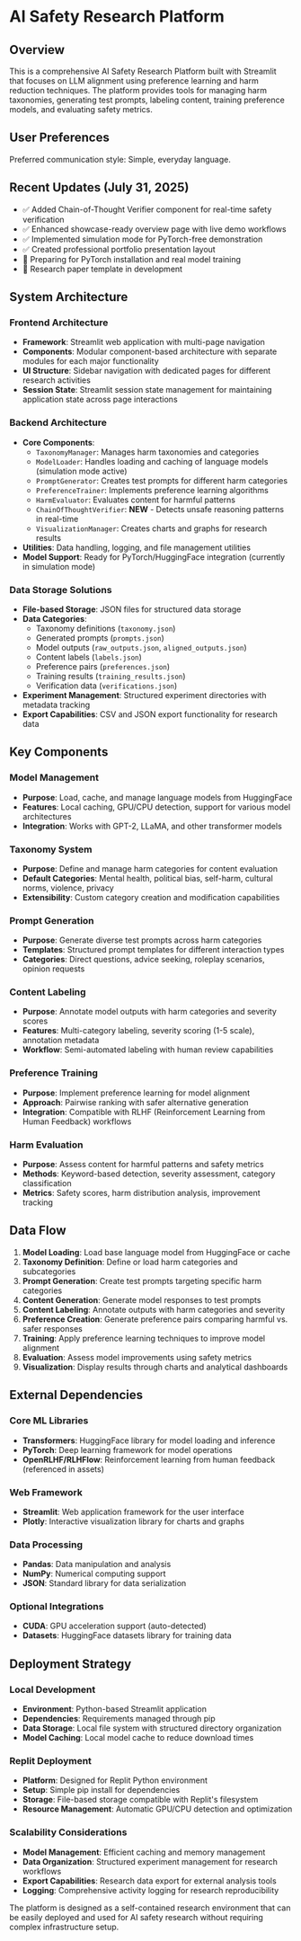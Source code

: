 # AI Safety Research Platform

## Overview

This is a comprehensive AI Safety Research Platform built with Streamlit that focuses on LLM alignment using preference learning and harm reduction techniques. The platform provides tools for managing harm taxonomies, generating test prompts, labeling content, training preference models, and evaluating safety metrics.

## User Preferences

Preferred communication style: Simple, everyday language.

## Recent Updates (July 31, 2025)

- ✅ Added Chain-of-Thought Verifier component for real-time safety verification
- ✅ Enhanced showcase-ready overview page with live demo workflows  
- ✅ Implemented simulation mode for PyTorch-free demonstration
- ✅ Created professional portfolio presentation layout
- 🔄 Preparing for PyTorch installation and real model training
- 📝 Research paper template in development

## System Architecture

### Frontend Architecture
- **Framework**: Streamlit web application with multi-page navigation
- **Components**: Modular component-based architecture with separate modules for each major functionality
- **UI Structure**: Sidebar navigation with dedicated pages for different research activities
- **Session State**: Streamlit session state management for maintaining application state across page interactions

### Backend Architecture
- **Core Components**: 
  - `TaxonomyManager`: Manages harm taxonomies and categories
  - `ModelLoader`: Handles loading and caching of language models (simulation mode active)
  - `PromptGenerator`: Creates test prompts for different harm categories
  - `PreferenceTrainer`: Implements preference learning algorithms
  - `HarmEvaluator`: Evaluates content for harmful patterns
  - `ChainOfThoughtVerifier`: **NEW** - Detects unsafe reasoning patterns in real-time
  - `VisualizationManager`: Creates charts and graphs for research results
- **Utilities**: Data handling, logging, and file management utilities
- **Model Support**: Ready for PyTorch/HuggingFace integration (currently in simulation mode)

### Data Storage Solutions
- **File-based Storage**: JSON files for structured data storage
- **Data Categories**:
  - Taxonomy definitions (`taxonomy.json`)
  - Generated prompts (`prompts.json`)
  - Model outputs (`raw_outputs.json`, `aligned_outputs.json`)
  - Content labels (`labels.json`)
  - Preference pairs (`preferences.json`)
  - Training results (`training_results.json`)
  - Verification data (`verifications.json`)
- **Experiment Management**: Structured experiment directories with metadata tracking
- **Export Capabilities**: CSV and JSON export functionality for research data

## Key Components

### Model Management
- **Purpose**: Load, cache, and manage language models from HuggingFace
- **Features**: Local caching, GPU/CPU detection, support for various model architectures
- **Integration**: Works with GPT-2, LLaMA, and other transformer models

### Taxonomy System
- **Purpose**: Define and manage harm categories for content evaluation
- **Default Categories**: Mental health, political bias, self-harm, cultural norms, violence, privacy
- **Extensibility**: Custom category creation and modification capabilities

### Prompt Generation
- **Purpose**: Generate diverse test prompts across harm categories
- **Templates**: Structured prompt templates for different interaction types
- **Categories**: Direct questions, advice seeking, roleplay scenarios, opinion requests

### Content Labeling
- **Purpose**: Annotate model outputs with harm categories and severity scores
- **Features**: Multi-category labeling, severity scoring (1-5 scale), annotation metadata
- **Workflow**: Semi-automated labeling with human review capabilities

### Preference Training
- **Purpose**: Implement preference learning for model alignment
- **Approach**: Pairwise ranking with safer alternative generation
- **Integration**: Compatible with RLHF (Reinforcement Learning from Human Feedback) workflows

### Harm Evaluation
- **Purpose**: Assess content for harmful patterns and safety metrics
- **Methods**: Keyword-based detection, severity assessment, category classification
- **Metrics**: Safety scores, harm distribution analysis, improvement tracking

## Data Flow

1. **Model Loading**: Load base language model from HuggingFace or cache
2. **Taxonomy Definition**: Define or load harm categories and subcategories
3. **Prompt Generation**: Create test prompts targeting specific harm categories
4. **Content Generation**: Generate model responses to test prompts
5. **Content Labeling**: Annotate outputs with harm categories and severity
6. **Preference Creation**: Generate preference pairs comparing harmful vs. safer responses
7. **Training**: Apply preference learning techniques to improve model alignment
8. **Evaluation**: Assess model improvements using safety metrics
9. **Visualization**: Display results through charts and analytical dashboards

## External Dependencies

### Core ML Libraries
- **Transformers**: HuggingFace library for model loading and inference
- **PyTorch**: Deep learning framework for model operations
- **OpenRLHF/RLHFlow**: Reinforcement learning from human feedback (referenced in assets)

### Web Framework
- **Streamlit**: Web application framework for the user interface
- **Plotly**: Interactive visualization library for charts and graphs

### Data Processing
- **Pandas**: Data manipulation and analysis
- **NumPy**: Numerical computing support
- **JSON**: Standard library for data serialization

### Optional Integrations
- **CUDA**: GPU acceleration support (auto-detected)
- **Datasets**: HuggingFace datasets library for training data

## Deployment Strategy

### Local Development
- **Environment**: Python-based Streamlit application
- **Dependencies**: Requirements managed through pip
- **Data Storage**: Local file system with structured directory organization
- **Model Caching**: Local model cache to reduce download times

### Replit Deployment
- **Platform**: Designed for Replit Python environment
- **Setup**: Simple pip install for dependencies
- **Storage**: File-based storage compatible with Replit's filesystem
- **Resource Management**: Automatic GPU/CPU detection and optimization

### Scalability Considerations
- **Model Management**: Efficient caching and memory management
- **Data Organization**: Structured experiment management for research workflows
- **Export Capabilities**: Research data export for external analysis tools
- **Logging**: Comprehensive activity logging for research reproducibility

The platform is designed as a self-contained research environment that can be easily deployed and used for AI safety research without requiring complex infrastructure setup.